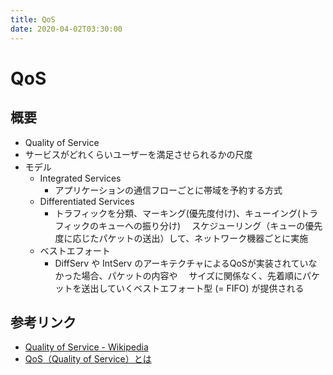 ```yaml
---
title: QoS
date: 2020-04-02T03:30:00
---
```


# QoS

## 概要

* Quality of Service
* サービスがどれくらいユーザーを満足させられるかの尺度
* モデル
  * Integrated Services
    * アプリケーションの通信フローごとに帯域を予約する方式
  * Differentiated Services
    * トラフィックを分類、マーキング(優先度付け)、キューイング(トラフィックのキューへの振り分け)
　スケジューリング（キューの優先度に応じたパケットの送出）して、ネットワーク機器ごとに実施
  * ベストエフォート
    * DiffServ や IntServ のアーキテクチャによるQoSが実装されていなかった場合、パケットの内容や
　サイズに関係なく、先着順にパケットを送出していくベストエフォート型 (= FIFO) が提供される

## 参考リンク

* [Quality of Service - Wikipedia](https://ja.wikipedia.org/wiki/Quality_of_Service)
* [QoS（Quality of Service）とは](https://www.infraexpert.com/study/telephony6.html)
